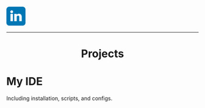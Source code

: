 [<img width="50" src="./projects/website/speerportfolio/src/content/linkedin_logo.svg" alt="LinkedIn"/>](https://www.linkedin.com/in/kyle-d-speer)

***
<h1 align="center">Projects</h1>

# My IDE
Including installation, scripts, and configs.

